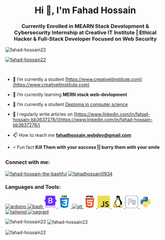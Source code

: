 <h1 align="center">Hi 👋, I'm Fahad Hossain</h1>
<h3 align="center">Currently Enrolled in MEARN Stack Development & Cybersecurity Internship at Creative IT Institute | Ethical Hacker & Full-Stack Developer Focused on Web Security</h3>

<p align="left"> <img src="https://komarev.com/ghpvc/?username=fahad-hossain22&label=Profile%20views&color=0e75b6&style=flat" alt="fahad-hossain22" /> </p>

<p align="left"> <a href="https://github.com/ryo-ma/github-profile-trophy"><img src="https://github-profile-trophy.vercel.app/?username=fahad-hossain22" alt="fahad-hossain22" /></a> </p>

<p align="left"> <a href="https://twitter.com/" target="blank"><img src="https://img.shields.io/twitter/follow/?logo=twitter&style=for-the-badge" alt="" /></a> </p>

- 🔭 I’m currently a student [https://www.creativeitinstitute.com](https://www.creativeitinstitute.com)

- 🌱 I’m currently learning **MERN stack web-devlopment**

- 🔭 I’m currently a student [Deploma in computer science](https://dpi.ac/)

- 📝 I regularly write articles on [https://www.linkedin.com/in/fahad-hossain-bb3637278/](https://www.linkedin.com/in/fahad-hossain-bb3637278/)

- 📫 How to reach me **fahadhossain.webdev@gmail.com**

- ⚡ Fun fact **Kill Them with your success || burry them with your smile**

<h3 align="left">Connect with me:</h3>
<p align="left">
<a href="https://codepen.io/fahad-hossain-the-bashful" target="blank"><img align="center" src="https://raw.githubusercontent.com/rahuldkjain/github-profile-readme-generator/master/src/images/icons/Social/codepen.svg" alt="fahad-hossain-the-bashful" height="30" width="40" /></a>
<a href="https://discord.gg/fahadhossain0934" target="blank"><img align="center" src="https://raw.githubusercontent.com/rahuldkjain/github-profile-readme-generator/master/src/images/icons/Social/discord.svg" alt="fahadhossain0934" height="30" width="40" /></a>
</p>

<h3 align="left">Languages and Tools:</h3>
<p align="left"> <a href="https://www.arduino.cc/" target="_blank" rel="noreferrer"> <img src="https://cdn.worldvectorlogo.com/logos/arduino-1.svg" alt="arduino" width="40" height="40"/> </a> <a href="https://www.gnu.org/software/bash/" target="_blank" rel="noreferrer"> <img src="https://www.vectorlogo.zone/logos/gnu_bash/gnu_bash-icon.svg" alt="bash" width="40" height="40"/> </a> <a href="https://getbootstrap.com" target="_blank" rel="noreferrer"> <img src="https://raw.githubusercontent.com/devicons/devicon/master/icons/bootstrap/bootstrap-plain-wordmark.svg" alt="bootstrap" width="40" height="40"/> </a> <a href="https://www.w3schools.com/css/" target="_blank" rel="noreferrer"> <img src="https://raw.githubusercontent.com/devicons/devicon/master/icons/css3/css3-original-wordmark.svg" alt="css3" width="40" height="40"/> </a> <a href="https://git-scm.com/" target="_blank" rel="noreferrer"> <img src="https://www.vectorlogo.zone/logos/git-scm/git-scm-icon.svg" alt="git" width="40" height="40"/> </a> <a href="https://www.w3.org/html/" target="_blank" rel="noreferrer"> <img src="https://raw.githubusercontent.com/devicons/devicon/master/icons/html5/html5-original-wordmark.svg" alt="html5" width="40" height="40"/> </a> <a href="https://developer.mozilla.org/en-US/docs/Web/JavaScript" target="_blank" rel="noreferrer"> <img src="https://raw.githubusercontent.com/devicons/devicon/master/icons/javascript/javascript-original.svg" alt="javascript" width="40" height="40"/> </a> <a href="https://www.linux.org/" target="_blank" rel="noreferrer"> <img src="https://raw.githubusercontent.com/devicons/devicon/master/icons/linux/linux-original.svg" alt="linux" width="40" height="40"/> </a> <a href="https://www.photoshop.com/en" target="_blank" rel="noreferrer"> <img src="https://raw.githubusercontent.com/devicons/devicon/master/icons/photoshop/photoshop-line.svg" alt="photoshop" width="40" height="40"/> </a> <a href="https://www.python.org" target="_blank" rel="noreferrer"> <img src="https://raw.githubusercontent.com/devicons/devicon/master/icons/python/python-original.svg" alt="python" width="40" height="40"/> </a> <a href="https://tailwindcss.com/" target="_blank" rel="noreferrer"> <img src="https://www.vectorlogo.zone/logos/tailwindcss/tailwindcss-icon.svg" alt="tailwind" width="40" height="40"/> </a> <a href="https://www.vagrantup.com/" target="_blank" rel="noreferrer"> <img src="https://www.vectorlogo.zone/logos/vagrantup/vagrantup-icon.svg" alt="vagrant" width="40" height="40"/> </a> </p>

<p><img align="left" src="https://github-readme-stats.vercel.app/api/top-langs?username=fahad-hossain22&show_icons=true&locale=en&layout=compact" alt="fahad-hossain22" /></p>

<p>&nbsp;<img align="center" src="https://github-readme-stats.vercel.app/api?username=fahad-hossain22&show_icons=true&locale=en" alt="fahad-hossain22" /></p>

<p><img align="center" src="https://github-readme-streak-stats.herokuapp.com/?user=fahad-hossain22&" alt="fahad-hossain22" /></p>
